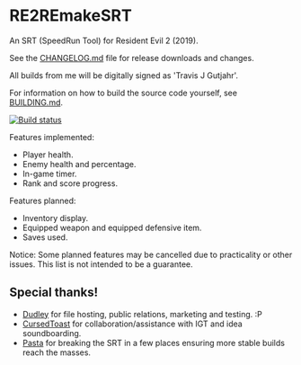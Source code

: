 # RE2REmakeSRT
An SRT (SpeedRun Tool) for Resident Evil 2 (2019).

See the [CHANGELOG.md](CHANGELOG.md) file for release downloads and changes.

All builds from me will be digitally signed as 'Travis J Gutjahr'.

For information on how to build the source code yourself, see [BUILDING.md](BUILDING.md).

[![Build status](https://dev.azure.com/Squirrelies/RE2REmakeSRT/_apis/build/status/x64)](https://dev.azure.com/Squirrelies/RE2REmakeSRT/_build/latest?definitionId=1)

Features implemented:

* Player health.
* Enemy health and percentage.
* In-game timer.
* Rank and score progress.

Features planned:

* Inventory display.
* Equipped weapon and equipped defensive item.
* Saves used.

Notice: Some planned features may be cancelled due to practicality or other issues. This list is not intended to be a guarantee.

## Special thanks!

* [Dudley](https://www.twitch.tv/Dudley) for file hosting, public relations, marketing and testing. :P
* [CursedToast](https://www.twitch.tv/CursedToast) for collaboration/assistance with IGT and idea soundboarding.
* [Pasta](https://www.twitch.tv/ImPasta) for breaking the SRT in a few places ensuring more stable builds reach the masses.
